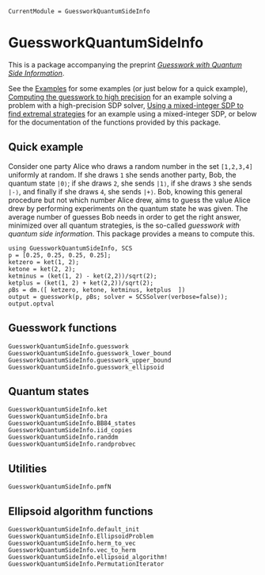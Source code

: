 ```@meta
CurrentModule = GuessworkQuantumSideInfo
```

# GuessworkQuantumSideInfo

This is a package accompanying the preprint [*Guesswork with Quantum Side Information*](http://arxiv.org/abs/2001.03598).

See the [Examples](@ref) for some examples (or just below for a quick example),
[Computing the guesswork to high precision](@ref) for an example solving a
problem with a high-precision SDP solver, [Using a mixed-integer SDP to find
extremal strategies](@ref) for an example using a mixed-integer SDP, or below
for the documentation of the functions provided by this package.

## Quick example

Consider one party Alice who draws a random number in the set `[1,2,3,4]`
uniformly at random. If she draws `1` she sends another party, Bob, the quantum
state `|0⟩`; if she draws `2`, she sends `|1⟩`, if she draws `3` she sends
`|-⟩`, and finally if she draws `4`, she sends `|+⟩`. Bob, knowing this general
procedure but not which number Alice drew, aims to guess the value Alice drew by
performing experiments on the quantum state he was given. The average number of
guesses Bob needs in order to get the right answer, minimized over all quantum
strategies, is the so-called *guesswork with quantum side information*. This
package provides a means to compute this.

```@repl
using GuessworkQuantumSideInfo, SCS
p = [0.25, 0.25, 0.25, 0.25];
ketzero = ket(1, 2);
ketone = ket(2, 2);
ketminus = (ket(1, 2) - ket(2,2))/sqrt(2);
ketplus = (ket(1, 2) + ket(2,2))/sqrt(2);
ρBs = dm.([ ketzero, ketone, ketminus, ketplus  ])
output = guesswork(p, ρBs; solver = SCSSolver(verbose=false));
output.optval
```

## Guesswork functions

```@docs
GuessworkQuantumSideInfo.guesswork
GuessworkQuantumSideInfo.guesswork_lower_bound
GuessworkQuantumSideInfo.guesswork_upper_bound
GuessworkQuantumSideInfo.guesswork_ellipsoid
```

## Quantum states

```@docs
GuessworkQuantumSideInfo.ket
GuessworkQuantumSideInfo.bra
GuessworkQuantumSideInfo.BB84_states
GuessworkQuantumSideInfo.iid_copies
GuessworkQuantumSideInfo.randdm
GuessworkQuantumSideInfo.randprobvec
```

## Utilities

```@docs
GuessworkQuantumSideInfo.pmfN
```

## Ellipsoid algorithm functions

```@docs
GuessworkQuantumSideInfo.default_init
GuessworkQuantumSideInfo.EllipsoidProblem
GuessworkQuantumSideInfo.herm_to_vec
GuessworkQuantumSideInfo.vec_to_herm
GuessworkQuantumSideInfo.ellipsoid_algorithm!
GuessworkQuantumSideInfo.PermutationIterator
```
